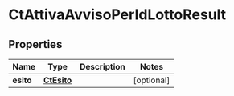 
# CtAttivaAvvisoPerIdLottoResult

## Properties
Name | Type | Description | Notes
------------ | ------------- | ------------- | -------------
**esito** | [**CtEsito**](CtEsito.md) |  |  [optional]



